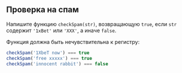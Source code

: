 ## Проверка на спам ##

Напишите функцию `checkSpam(str)`, возвращающую `true`, если `str` содержит `'1xBet'` или `'XXX'`, а иначе `false`.

Функция должна быть нечувствительна к регистру:

```js
checkSpam('1XbeT now') === true
checkSpam('free xxxxx') === true
checkSpam('innocent rabbit') === false
```
